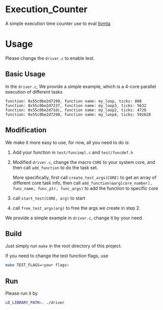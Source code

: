 # Execution_Counter

A simple execution time counter use to eval [llvmta](https://github.com/RTS-SYSU/llvmta)

# Usage

Please change the `driver.c` to enable test.

## Basic Usage

In the `driver.c`, We provide a simple example, which is a 4-core parallel execution of different tasks

```text
function: 0x55c0be2d7199, function name: my_loop, ticks: 808
function: 0x55c0be2d7237, function name: my_loop3, ticks: 5632
function: 0x55c0be2d71dc, function name: my_loop2, ticks: 4720
function: 0x55c0be2d7290, function name: my_loop4, ticks: 592628
```

## Modification

We make it more easy to use, for now, all you need to do is:

1. Add your function in `test/funcimpl.c` and `test/funcdef.h`

2. Modified `driver.c`, change the macro `CORE` to your system core, and then call `add_function` to do the task set.

    More specifically, first call `create_test_args(CORE)` to get an array of different core task info, then call `add_function(&arg[core_number], func_name, func_ptr, func_args)` to add the function to specific core

3. call `start_test(CORE, arg)` to start

4. call `free_test_args(arg)` to free the args we create in step 2.

We provide a simple example in `driver.c`, change it by your need.

## Build

Just simply run `make` in the root directory of this project.

If you need to change the test function flags, use

```bash
make TEST_FLAGS=<your flags>
```

## Run

Please run it by 

```bash
LD_LIBRARY_PATH=. ./driver
```
